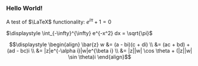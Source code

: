### Hello World!

A test of $\LaTeX$ functionality: $\displaystyle e^{i \pi} + 1 = 0$

$\displaystyle \int_{-\infty}^{\infty} e^{-x^2} dx = \sqrt{\pi}$

$$\displaystyle \begin{align} \bar{z} w  &= (a - bi)(c + di) \\
                                         &= (ac + bd) + (ad - bc)i \\
                                         &= |z|e^{-\alpha i}|w|e^{\beta i} \\
                                         &= |z||w| \cos \theta + (|z||w| \sin \theta)i
                \end{align}$$

<!--
**mvince33/mvince33** is a ✨ _special_ ✨ repository because its `README.md` (this file) appears on your GitHub profile.

Here are some ideas to get you started:

- 🔭 I’m currently working on ...
- 🌱 I’m currently learning ...
- 👯 I’m looking to collaborate on ...
- 🤔 I’m looking for help with ...
- 💬 Ask me about ...
- 📫 How to reach me: ...
- 😄 Pronouns: ...
- ⚡ Fun fact: ...
-->

